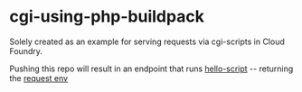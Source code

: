 # cgi-using-php-buildpack
Solely created as an example for serving requests via cgi-scripts in Cloud Foundry.

Pushing this repo will result in an endpoint that runs [hello-script](htdocs/hello-script) --
returning the [request env](http://lib.ru/WEBMASTER/cgi1_1spec/env.html)
